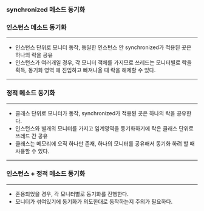 ### synchronized 메소드 동기화 

### 인스턴스 메소드 동기화

---

- 인스턴스 단위로 모니터 동작, 동일한 인스턴스 안 synchronized가 적용된 곳은 하나의 락을 공유
- 인스턴스가 여러개일 경우, 각 모니터 객체를 가지므로 쓰레드는
  모니터별로 락을 획득, 동기화 영역 에 진입하고 빠져나올 때 락을 해제할 수 있다.

---

### 정적 메소드 동기화

---

- 클래스 단위로 모니터가 동작, synchronized가 적용된 곳은 하나의 락을 공유한다.
- 인스턴스와 별개의 모니터를 가지고 임계영역을 동기화하기에 락은 클래스 단위로 쓰레드 간 공유
- 클래스는 메모리에 오직 하나만 존재, 하나의 모니터를 공유해서 동기화 하려 할 때 사용할 수 있다.

---

### 인스턴스 + 정적 메소드 동기화

---

- 혼용되었을 경우, 각 모니터별로 동기화를 진행한다.
- 모니터가 섞여있기에 동기화가 의도한대로 동작하는지 주의가 필요하다.